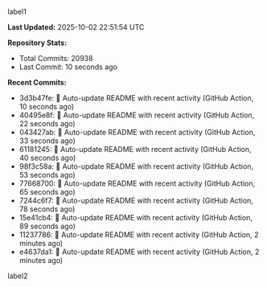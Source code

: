 
label1 
<!-- ACTIVITY_START -->
**Last Updated:** 2025-10-02 22:51:54 UTC

**Repository Stats:**
- Total Commits: 20938
- Last Commit: 10 seconds ago

**Recent Commits:**
- 3d3b47fe: 🤖 Auto-update README with recent activity (GitHub Action, 10 seconds ago)
- 40495e8f: 🤖 Auto-update README with recent activity (GitHub Action, 22 seconds ago)
- 043427ab: 🤖 Auto-update README with recent activity (GitHub Action, 33 seconds ago)
- 61181245: 🤖 Auto-update README with recent activity (GitHub Action, 40 seconds ago)
- 98f3c58a: 🤖 Auto-update README with recent activity (GitHub Action, 53 seconds ago)
- 77668700: 🤖 Auto-update README with recent activity (GitHub Action, 65 seconds ago)
- 7244c6f7: 🤖 Auto-update README with recent activity (GitHub Action, 78 seconds ago)
- 15e41cb4: 🤖 Auto-update README with recent activity (GitHub Action, 89 seconds ago)
- 11237786: 🤖 Auto-update README with recent activity (GitHub Action, 2 minutes ago)
- e4637da1: 🤖 Auto-update README with recent activity (GitHub Action, 2 minutes ago)
<!-- ACTIVITY_END -->

label2
